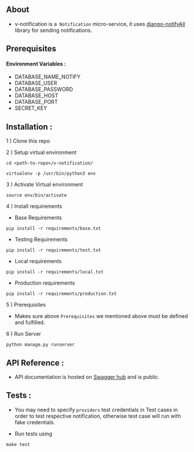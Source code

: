 ## About

- v-notification is a` Notification` micro-service, 
it uses [django-notifyAll](https://github.com/inforian/django-notifyAll)
library for sending notifications.


## Prerequisites

#### Environment Variables : 

 - DATABASE_NAME_NOTIFY
 - DATABASE_USER
 - DATABASE_PASSWORD
 - DATABASE_HOST
 - DATABASE_PORT
 - SECRET_KEY

 

## Installation :

1 ) Clone this repo

2 ) Setup virtual environment
```
cd <path-to-repo>/v-notification/

virtualenv -p /usr/bin/python3 env

```

3 ) Activate Virtual environment
```
source env/bin/activate
```
4 ) Install requirements

- Base Requirements

```
pip install -r requirements/base.txt

```
- Testing Requirements
```
pip install -r requirements/test.txt

```
- Local requirements
```
pip install -r requirements/local.txt

```
- Production requirements

```
pip install -r requirements/production.txt

```
5 ) Prerequisites
- Makes sure above `Prerequisites` we mentioned above must be defined and fulfilled.

6 ) Run Server 
```
python manage.py runserver
```

## API Reference : 

- API documentation is hosted on [Swagger hub](https://swaggerhub.com/apis/veris-amoghbanta/notification/0.2) 
and is public.

 
## Tests : 

- You may need to specify `providers` test credentials in Test cases in order to
test respective notification, otherwise test case will run with fake credentials.

- Run tests using 
```
make test
```
 
 